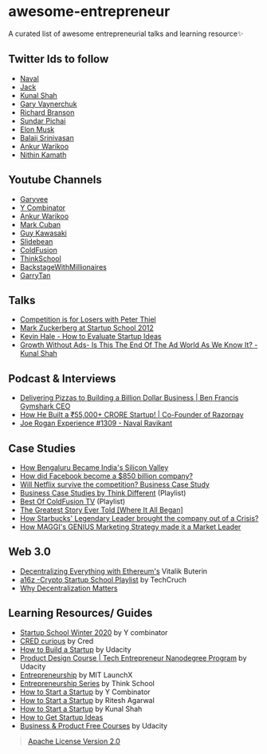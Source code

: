 # awesome-entrepreneur
A curated list of awesome entrepreneurial talks and learning resource✨

## Twitter Ids to follow
- [Naval](https://twitter.com/naval)
- [Jack](https://twitter.com/jack)
- [Kunal Shah](https://twitter.com/kunalb11)
- [Gary Vaynerchuk](https://twitter.com/garyvee)
- [Richard Branson](https://twitter.com/richardbranson)
- [Sundar Pichai](https://twitter.com/sundarpichai)
- [Elon Musk](https://twitter.com/elonmusk)
- [Balaji Srinivasan](https://twitter.com/balajis)
- [Ankur Warikoo](https://twitter.com/warikoo)
- [Nithin Kamath](https://twitter.com/Nithin0dha)

## Youtube Channels
- [Garyvee](https://www.youtube.com/garyvee)
- [Y Combinator](https://www.youtube.com/ycombinator)
- [Ankur Warikoo](https://www.youtube.com/warikoo)
- [Mark Cuban](https://twitter.com/mcuban)
- [Guy Kawasaki](https://twitter.com/GuyKawasaki)
- [Slidebean](https://www.youtube.com/user/slidebean)
- [ColdFusion](https://www.youtube.com/ColdFusion)
- [ThinkSchool](https://www.youtube.com/ThinkSchool)
- [BackstageWithMillionaires](https://www.youtube.com/c/BackstageWithMillionaires)
- [GarryTan](https://www.youtube.com/GarryTan)

## Talks
- [Competition is for Losers with Peter Thiel](https://youtu.be/3Fx5Q8xGU8k)
- [Mark Zuckerberg at Startup School 2012](https://youtu.be/5bJi7k-y1Lo)
- [Kevin Hale - How to Evaluate Startup Ideas](https://youtu.be/DOtCl5PU8F0)
- [Growth Without Ads- Is This The End Of The Ad World As We Know It? - Kunal Shah](https://youtu.be/MrKPlo3yMSw)

## Podcast & Interviews
- [Delivering Pizzas to Building a Billion Dollar Business | Ben Francis Gymshark CEO](https://youtu.be/Ix5ON9dZ-es)
- [How He Built a ₹55,000+ CRORE Startup! | Co-Founder of Razorpay](https://youtu.be/7l_r8IanRWM)
- [Joe Rogan Experience #1309 - Naval Ravikant](https://youtu.be/3qHkcs3kG44)

## Case Studies
- [How Bengaluru Became India's Silicon Valley](https://youtu.be/C5u5mmVwDrE)
- [How did Facebook become a $850 billion company?](https://youtu.be/p2RCPyv95SE)
- [Will Netflix survive the competition? Business Case Study](https://youtu.be/bUFVJKwZYP4)
- [Business Case Studies by Think Different](https://youtube.com/playlist?list=PLGwmAEmjn4fmL_kCTOR-N4fXOlXvLa8dG) (Playlist)
- [Best Of ColdFusion TV](https://www.youtube.com/playlist?list=PL0iVR8sl9TiW7r7G-pduGsivB20jh2YS4) (Playlist)
- [The Greatest Story Ever Told [Where It All Began]](https://youtu.be/A2wG0sXbMhw)
- [How Starbucks' Legendary Leader brought the company out of a Crisis?](https://youtu.be/vvzpciKoU5g)
- [How MAGGI's GENIUS Marketing Strategy made it a Market Leader](https://youtu.be/r5OCFaXqS5I)

## Web 3.0
- [Decentralizing Everything with Ethereum's](https://youtu.be/WSN5BaCzsbo) Vitalik Buterin
- [a16z -Crypto Startup School Playlist](https://youtube.com/playlist?list=PLK9Lwn4_TfLS3I9huJjd-k_FeMKiTkAff) by TechCruch
- [Why Decentralization Matters](https://onezero.medium.com/why-decentralization-matters-5e3f79f7638e)

## Learning Resources/ Guides
- [Startup School Winter 2020](https://youtube.com/playlist?list=PLQ-uHSnFig5PjfCy7mE77XMGhgky9HV3o) by Y combinator
- [CRED curious](https://youtube.com/playlist?list=PLTzr9kdwf7PtSoyv2z7bzoNUNZKRdUN-E) by Cred
- [How to Build a Startup](https://youtube.com/playlist?list=PLAwxTw4SYaPnxzSuovATBMrNowGaaEBmW) by Udacity
- [Product Design Course | Tech Entrepreneur Nanodegree Program](https://youtube.com/playlist?list=PLAwxTw4SYaPlTr1MmjkAZXVv8Su2CfY7D) by Udacity
- [Entrepreneurship](https://youtube.com/playlist?list=PLLuTgG8yQcXNxZPNeFwN--i2yMy6zVjPr) by MIT LaunchX
- [Entrepreneurship Series](https://youtube.com/playlist?list=PLGwmAEmjn4fkHGGBfGQ2Pd2D9rrOJzWhh) by Think School
- [How to Start a Startup](https://youtube.com/playlist?list=PL5q_lef6zVkaTY_cT1k7qFNF2TidHCe-1) by Y Combinator
- [How to Start a Startup](https://youtube.com/playlist?list=PL8XqTmg5WK1PNvBEDukLubPeKAFipVpaH) by Ritesh Agarwal
- [How to Start a Startup](https://youtu.be/sk6hA6JR9gI) by Kunal Shah
- [How to Get Startup Ideas](https://youtu.be/uvw-u99yj8w)
- [Business & Product Free Courses](https://www.udacity.com/courses/all?field=school-of-product-management&field=school-of-business&price=Free) by Udacity

> [Apache License Version 2.0](LICENSE)

